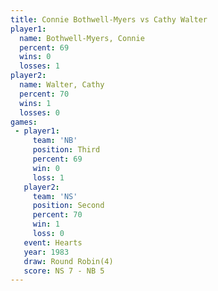 ```yaml
---
title: Connie Bothwell-Myers vs Cathy Walter
player1:                      
  name: Bothwell-Myers, Connie
  percent: 69                 
  wins: 0                     
  losses: 1                   
player2:                      
  name: Walter, Cathy         
  percent: 70                 
  wins: 1                     
  losses: 0                   
games:
 - player1:         
     team: 'NB'     
     position: Third
     percent: 69    
     win: 0         
     loss: 1        
   player2:          
     team: 'NS'      
     position: Second
     percent: 70     
     win: 1          
     loss: 0         
   event: Hearts       
   year: 1983          
   draw: Round Robin(4)
   score: NS 7 - NB 5  
---
```


